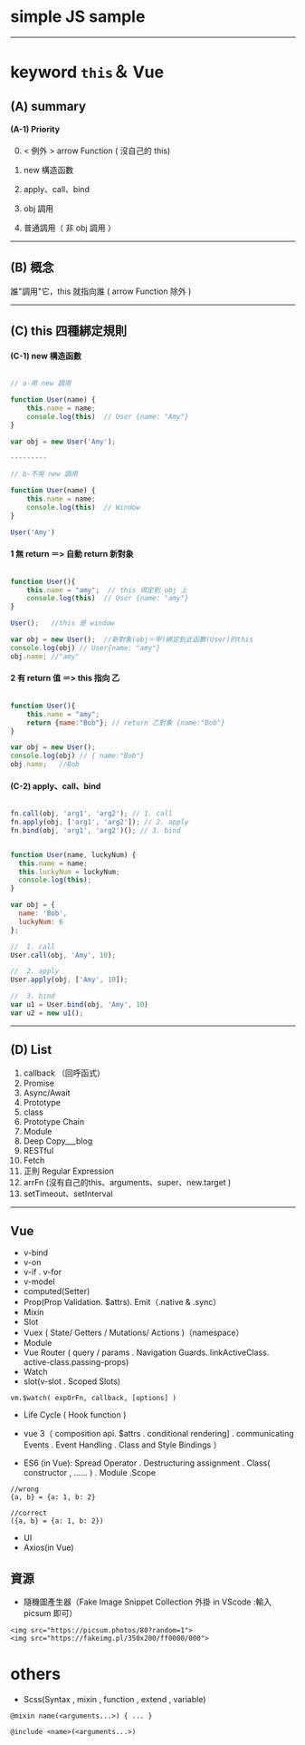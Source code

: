 # simple JS   sample
---

# keyword `this`＆ Vue


## (A) summary 
#### (A-1)  Priority

0. < 例外 > arrow Function  ( 沒自己的 this)

1. new 構造函數
2. apply、call、bind
3. obj 調用
4. 普通調用（ 非 obj 調用 ）


---

## (B) 概念

誰"調用"它，this 就指向誰  ( arrow Function 除外 )

---

## (C) this 四種綁定規則

#### (C-1) new 構造函數

```js

// a-用 new 調用

function User(name) {
    this.name = name;
    console.log(this)  // User {name: "Amy"}
}

var obj = new User('Amy');

---------

// b-不用 new 調用

function User(name) {
    this.name = name;
    console.log(this)  // Window
}

User('Amy')

```



#### 1 無 return ＝> 自動 return 新對象

```js

function User(){
    this.name = "amy";  // this 绑定到 obj 上
    console.log(this)  // User {name: "amy"} 
}

User();   //this 是 window

var obj = new User();  //新對象(obj＝甲)綁定到此函數(User)的this
console.log(obj) // User{name: "amy"}
obj.name; //"amy"

```

#### 2 有 return 值 ＝> this 指向 乙

```js

function User(){
    this.name = "amy";
    return {name:"Bob"}; // return 乙對象 {name:"Bob"}
}

var obj = new User(); 
console.log(obj) // { name:"Bob"}
obj.name;   //Bob

```
#### (C-2) apply、call、bind

```js

fn.call(obj, 'arg1', 'arg2'); // 1. call
fn.apply(obj, ['arg1', 'arg2']); // 2. apply
fn.bind(obj, 'arg1', 'arg2')(); // 3. bind

```

```js

function User(name, luckyNum) {
  this.name = name;
  this.luckyNum = luckyNum;
  console.log(this);
}

var obj = {
  name: 'Bob',
  luckyNum: 6
};

//  1. call
User.call(obj, 'Amy', 10);

//  2. apply
User.apply(obj, ['Amy', 10]);

//  3. bind
var u1 = User.bind(obj, 'Amy', 10)
var u2 = new u1();

```

---

## (D) List
1. callback （回呼函式）
2. Promise
3. Async/Await
4. Prototype
5. class
6. Prototype Chain
7. Module
8. Deep Copy___blog
9. RESTful
10. Fetch
11. 正則 Regular Expression
12. arrFn (沒有自己的this、arguments、super、new.target )
13. setTimeout、setInterval
---

## Vue
- v-bind
- v-on
- v-if . v-for
- v-model
- computed(Setter)
- Prop(Prop Validation. $attrs). Emit（.native & .sync）
- Mixin
- Slot
- Vuex ( State/ Getters / Mutations/ Actions )（namespace）
- Module
- Vue Router ( query / params . Navigation Guards.  linkActiveClass.  active-class.passing-props)
- Watch
- slot(v-slot . Scoped Slots)
```
vm.$watch( expOrFn, callback, [options] )
```
- Life Cycle ( Hook function )
- vue 3（ composition api. $attrs . conditional rendering] . communicating Events . Event Handling .  Class and Style Bindings ）

- ES6 (in Vue): Spread Operator . Destructuring assignment . Class( constructor , ...... ) . Module .Scope

```
//wrong
{a, b} = {a: 1, b: 2}

//correct
({a, b} = {a: 1, b: 2}) 

```
- UI
- Axios(in Vue)

## 資源
- 隨機圖產生器（Fake Image Snippet Collection 外掛 in VScode :輸入 picsum 即可）

```
<img src="https://picsum.photos/80?random=1">
<img src="https://fakeimg.pl/350x200/ff0000/000">
```

# others
- Scss(Syntax ,  mixin ,  function  ,   extend ,   variable)
```
@mixin name(<arguments...>) { ... }

@include <name>(<arguments...>)
```
